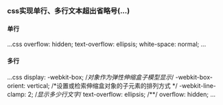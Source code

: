 ### css实现单行、多行文本超出省略号(...)

#### 单行
...css
    overflow: hidden;
    text-overflow: ellipsis;
    white-space: normal;
...


#### 多行
...css
            display: -webkit-box;
            /*对象作为弹性伸缩盒子模型显示*/
            -webkit-box-orient: vertical;
            /*设置或检索伸缩盒对象的子元素的排列方式 */
            -webkit-line-clamp: 2;
            /*显示多少行文字*/
            text-overflow: ellipsis;
            /**/
            overflow: hidden;
...
